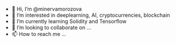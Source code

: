 - 👋 Hi, I’m @minervamorozova
- 👀 I’m interested in deeplearning, AI, cryptocurrencies, blockchain
- 🌱 I’m currently learning Solidity and Tensorflow
- 💞️ I’m looking to collaborate on ...
- 📫 How to reach me ...

<!---
minervamorozova/minervamorozova is a ✨ special ✨ repository because its `README.md` (this file) appears on your GitHub profile.
You can click the Preview link to take a look at your changes.
--->
